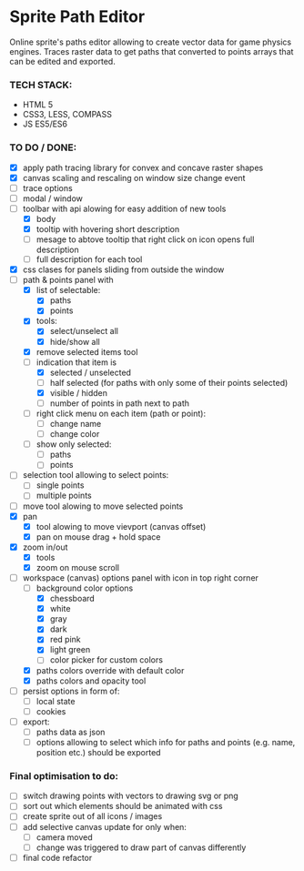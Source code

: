 # Sprite Path Editor
Online sprite's paths editor allowing to create vector data for game physics engines. Traces raster data to get paths that converted to points arrays that can be edited and exported.

### TECH STACK:
* HTML 5
* CSS3, LESS, COMPASS
* JS ES5/ES6

### TO DO / DONE:
- [x] apply path tracing library for convex and concave raster shapes
- [x] canvas scaling and rescaling on window size change event
- [ ] trace options
- [ ] modal / window
- [ ] toolbar with api alowing for easy addition of new tools
  - [x] body
  - [x] tooltip with hovering short description
  - [ ] mesage to abtove tooltip that right click on icon opens full description
  - [ ] full description for each tool
- [x] css clases for panels sliding from outside the window
- [ ] path & points panel with
  - [x] list of selectable:
    - [x] paths
    - [x] points
  - [x] tools:
    - [x] select/unselect all
    - [x] hide/show all
  - [x] remove selected items tool
  - [ ] indication that item is
    - [x] selected / unselected
    - [ ] half selected (for paths with only some of their points selected)
    - [x] visible / hidden
    - [ ] number of points in path next to path
  - [ ] right click menu on each item (path or point):
    - [ ] change name
    - [ ] change color
  - [ ] show only selected:
    - [ ] paths
    - [ ] points
- [ ] selection tool allowing to select points:
  - [ ] single points
  - [ ] multiple points
- [ ] move tool alowing to move selected points
- [x] pan
  - [x] tool alowing to move vievport (canvas offset)
  - [x] pan on mouse drag + hold space
- [x] zoom in/out
  - [x] tools
  - [x] zoom on mouse scroll
- [ ] workspace (canvas) options panel with icon in top right corner
  - [ ] background color options
    - [x] chessboard
    - [x] white
    - [x] gray
    - [x] dark
    - [x] red pink
    - [x] light green
    - [ ] color picker for custom colors
  - [x] paths colors override with default color
  - [x] paths colors and opacity tool
- [ ] persist options in form of:
  - [ ] local state
  - [ ] cookies
- [ ] export:
  - [ ] paths data as json
  - [ ] options allowing to select which info for paths and points (e.g. name, position etc.) should be exported

### Final optimisation to do:
- [ ] switch drawing points with vectors to drawing svg or png
- [ ] sort out which elements should be animated with css
- [ ] create sprite out of all icons / images
- [ ] add selective canvas update for only when:
  - [ ] camera moved
  - [ ] change was triggered to draw part of canvas differently
- [ ] final code refactor
